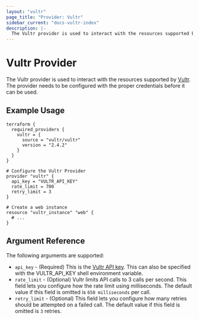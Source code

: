 ```yaml
---
layout: "vultr"
page_title: "Provider: Vultr"
sidebar_current: "docs-vultr-index"
description: |-
  The Vultr provider is used to interact with the resources supported by Vultr. The provider needs to be configured with the proper credentials before it can be used.
---
```


# Vultr Provider

The Vultr provider is used to interact with the
resources supported by [Vultr](https://www.vultr.com). The provider needs to be configured
with the proper credentials before it can be used.

## Example Usage

```hcl
terraform {
  required_providers {
    vultr = {
      source = "vultr/vultr"
      version = "2.4.2"
    }
  }
}

# Configure the Vultr Provider
provider "vultr" {
  api_key = "VULTR_API_KEY"
  rate_limit = 700
  retry_limit = 3
}

# Create a web instance
resource "vultr_instance" "web" {
  # ...
}
```

## Argument Reference

The following arguments are supported:

* `api_key` - (Required) This is the [Vultr API key](https://my.vultr.com/settings/#settingsapi). This can also be specified with the VULTR_API_KEY shell environment variable.
* `rate_limit` - (Optional) Vultr limits API calls to 3 calls per second. This field lets you configure how the rate limit using milliseconds. The default value if this field is omitted is `650 milliseconds` per call. 
* `retry_limit` - (Optional) This field lets you configure how many retries should be attempted on a failed call. The default value if this field is omitted is `3` retries.
